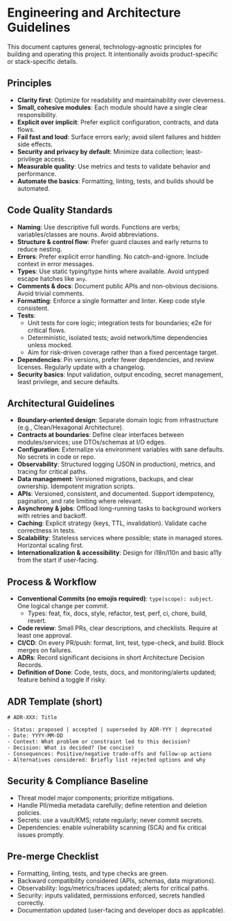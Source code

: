 # Engineering and Architecture Guidelines

This document captures general, technology-agnostic principles for building and operating this project. It intentionally avoids product-specific or stack-specific details.

## Principles
- **Clarity first**: Optimize for readability and maintainability over cleverness.
- **Small, cohesive modules**: Each module should have a single clear responsibility.
- **Explicit over implicit**: Prefer explicit configuration, contracts, and data flows.
- **Fail fast and loud**: Surface errors early; avoid silent failures and hidden side effects.
- **Security and privacy by default**: Minimize data collection; least-privilege access.
- **Measurable quality**: Use metrics and tests to validate behavior and performance.
- **Automate the basics**: Formatting, linting, tests, and builds should be automated.

## Code Quality Standards
- **Naming**: Use descriptive full words. Functions are verbs; variables/classes are nouns. Avoid abbreviations.
- **Structure & control flow**: Prefer guard clauses and early returns to reduce nesting.
- **Errors**: Prefer explicit error handling. No catch-and-ignore. Include context in error messages.
- **Types**: Use static typing/type hints where available. Avoid untyped escape hatches like `any`.
- **Comments & docs**: Document public APIs and non-obvious decisions. Avoid trivial comments.
- **Formatting**: Enforce a single formatter and linter. Keep code style consistent.
- **Tests**: 
  - Unit tests for core logic; integration tests for boundaries; e2e for critical flows.
  - Deterministic, isolated tests; avoid network/time dependencies unless mocked.
  - Aim for risk-driven coverage rather than a fixed percentage target.
- **Dependencies**: Pin versions, prefer fewer dependencies, and review licenses. Regularly update with a changelog.
- **Security basics**: Input validation, output encoding, secret management, least privilege, and secure defaults.

## Architectural Guidelines
- **Boundary-oriented design**: Separate domain logic from infrastructure (e.g., Clean/Hexagonal Architecture).
- **Contracts at boundaries**: Define clear interfaces between modules/services; use DTOs/schemas at I/O edges.
- **Configuration**: Externalize via environment variables with sane defaults. No secrets in code or repo.
- **Observability**: Structured logging (JSON in production), metrics, and tracing for critical paths.
- **Data management**: Versioned migrations, backups, and clear ownership. Idempotent migration scripts.
- **APIs**: Versioned, consistent, and documented. Support idempotency, pagination, and rate limiting where relevant.
- **Asynchrony & jobs**: Offload long-running tasks to background workers with retries and backoff.
- **Caching**: Explicit strategy (keys, TTL, invalidation). Validate cache correctness in tests.
- **Scalability**: Stateless services where possible; state in managed stores. Horizontal scaling first.
- **Internationalization & accessibility**: Design for i18n/l10n and basic a11y from the start if user-facing.

## Process & Workflow
- **Conventional Commits (no emojis required)**: `type(scope): subject`. One logical change per commit.
  - Types: feat, fix, docs, style, refactor, test, perf, ci, chore, build, revert.
- **Code review**: Small PRs, clear descriptions, and checklists. Require at least one approval.
- **CI/CD**: On every PR/push: format, lint, test, type-check, and build. Block merges on failures.
- **ADRs**: Record significant decisions in short Architecture Decision Records.
- **Definition of Done**: Code, tests, docs, and monitoring/alerts updated; feature behind a toggle if risky.

## ADR Template (short)
```
# ADR-XXX: Title

- Status: proposed | accepted | superseded by ADR-YYY | deprecated
- Date: YYYY-MM-DD
- Context: What problem or constraint led to this decision?
- Decision: What is decided? (be concise)
- Consequences: Positive/negative trade-offs and follow-up actions
- Alternatives considered: Briefly list rejected options and why
```

## Security & Compliance Baseline
- Threat model major components; prioritize mitigations.
- Handle PII/media metadata carefully; define retention and deletion policies.
- Secrets: use a vault/KMS; rotate regularly; never commit secrets.
- Dependencies: enable vulnerability scanning (SCA) and fix critical issues promptly.

## Pre-merge Checklist
- Formatting, linting, tests, and type checks are green.
- Backward compatibility considered (APIs, schemas, data migrations).
- Observability: logs/metrics/traces updated; alerts for critical paths.
- Security: inputs validated, permissions enforced, secrets handled correctly.
- Documentation updated (user-facing and developer docs as applicable).

